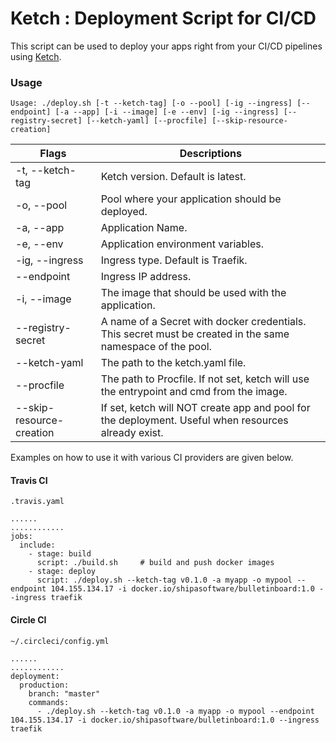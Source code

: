 # Ketch : Deployment Script for CI/CD

This script can be used to deploy your apps right from your CI/CD pipelines using [Ketch](theketch.io). 

### Usage

```
Usage: ./deploy.sh [-t --ketch-tag] [-o --pool] [-ig --ingress] [--endpoint] [-a --app] [-i --image] [-e --env] [-ig --ingress] [--registry-secret] [--ketch-yaml] [--procfile] [--skip-resource-creation]
```

| Flags | Descriptions |
| ------ | ------ |
|  -t, --ketch-tag  | Ketch version. Default is latest. |
|  -o, --pool        |     Pool where your application should be deployed.|
|  -a, --app         |     Application Name.|
| -e, --env          |     Application environment variables.|
| -ig, --ingress   |     Ingress type. Default is Traefik. |
| --endpoint       |      Ingress IP address.|
|  -i, --image      |     The image that should be used with the application.|
|  --registry-secret  |    A name of a Secret with docker credentials. This secret must be created in the same namespace of the pool.|
|  --ketch-yaml        |   The path to the ketch.yaml file.|
|  --procfile          |   The path to Procfile. If not set, ketch will use the entrypoint and cmd from the image.
|  --skip-resource-creation       | If set, ketch will NOT create app and pool for the deployment. Useful when resources already exist. |


Examples on how to use it with various CI providers are given below.

#### Travis CI

`.travis.yaml`

```
......
............
jobs:
  include:
    - stage: build
      script: ./build.sh     # build and push docker images
    - stage: deploy
      script: ./deploy.sh --ketch-tag v0.1.0 -a myapp -o mypool --endpoint 104.155.134.17 -i docker.io/shipasoftware/bulletinboard:1.0 --ingress traefik
```

#### Circle CI

`~/.circleci/config.yml`

```
......
............
deployment:
  production:
    branch: "master"
    commands:
      - ./deploy.sh --ketch-tag v0.1.0 -a myapp -o mypool --endpoint 104.155.134.17 -i docker.io/shipasoftware/bulletinboard:1.0 --ingress traefik
```